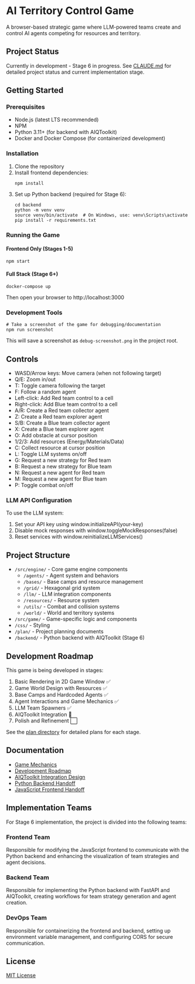 # AI Territory Control Game

A browser-based strategic game where LLM-powered teams create and control AI agents competing for resources and territory.

## Project Status

Currently in development - Stage 6 in progress. See [CLAUDE.md](./CLAUDE.md) for detailed project status and current implementation stage.

## Getting Started

### Prerequisites

- Node.js (latest LTS recommended)
- NPM
- Python 3.11+ (for backend with AIQToolkit)
- Docker and Docker Compose (for containerized development)

### Installation

1. Clone the repository
2. Install frontend dependencies:
   ```
   npm install
   ```
3. Set up Python backend (required for Stage 6):
   ```
   cd backend
   python -m venv venv
   source venv/bin/activate  # On Windows, use: venv\Scripts\activate
   pip install -r requirements.txt
   ```

### Running the Game

#### Frontend Only (Stages 1-5)
```
npm start
```

#### Full Stack (Stage 6+)
```
docker-compose up
```

Then open your browser to http://localhost:3000

### Development Tools

```
# Take a screenshot of the game for debugging/documentation
npm run screenshot
```

This will save a screenshot as `debug-screenshot.png` in the project root.

## Controls

- WASD/Arrow keys: Move camera (when not following target)
- Q/E: Zoom in/out
- T: Toggle camera following the target
- F: Follow a random agent
- Left-click: Add Red team control to a cell
- Right-click: Add Blue team control to a cell
- A/R: Create a Red team collector agent
- Z: Create a Red team explorer agent 
- S/B: Create a Blue team collector agent
- X: Create a Blue team explorer agent
- O: Add obstacle at cursor position
- 1/2/3: Add resources (Energy/Materials/Data)
- C: Collect resource at cursor position
- L: Toggle LLM systems on/off
- G: Request a new strategy for Red team
- B: Request a new strategy for Blue team
- N: Request a new agent for Red team
- M: Request a new agent for Blue team
- P: Toggle combat on/off

### LLM API Configuration
To use the LLM system:
1. Set your API key using window.initializeAPI(your-key)
2. Disable mock responses with window.toggleMockResponses(false)
3. Reset services with window.reinitializeLLMServices()

## Project Structure

- `/src/engine/` - Core game engine components
  - `/agents/` - Agent system and behaviors
  - `/bases/` - Base camps and resource management
  - `/grid/` - Hexagonal grid system
  - `/llm/` - LLM integration components
  - `/resources/` - Resource system
  - `/utils/` - Combat and collision systems
  - `/world/` - World and territory systems
- `/src/game/` - Game-specific logic and components
- `/css/` - Styling
- `/plan/` - Project planning documents
- `/backend/` - Python backend with AIQToolkit (Stage 6)

## Development Roadmap

This game is being developed in stages:

1. Basic Rendering in 2D Game Window ✅
2. Game World Design with Resources ✅
3. Base Camps and Hardcoded Agents ✅
4. Agent Interactions and Game Mechanics ✅
5. LLM Team Spawners ✅
6. AIQToolkit Integration 🔄
7. Polish and Refinement ⬜

See the [plan directory](./plan/) for detailed plans for each stage.

## Documentation

- [Game Mechanics](./plan/game_mechanics.md)
- [Development Roadmap](./plan/development_roadmap.md)
- [AIQToolkit Integration Design](./plan/llm_aiqtoolkit_design.md)
- [Python Backend Handoff](./plan/python_backend_handoff.md)
- [JavaScript Frontend Handoff](./plan/javascript_frontend_handoff.md)

## Implementation Teams

For Stage 6 implementation, the project is divided into the following teams:

### Frontend Team
Responsible for modifying the JavaScript frontend to communicate with the Python backend and enhancing the visualization of team strategies and agent decisions.

### Backend Team
Responsible for implementing the Python backend with FastAPI and AIQToolkit, creating workflows for team strategy generation and agent creation.

### DevOps Team
Responsible for containerizing the frontend and backend, setting up environment variable management, and configuring CORS for secure communication.

## License

[MIT License](LICENSE)